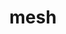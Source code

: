 ---
category: 4-letters
denotation: null
name: mesh
reference_link: https://www.etymonline.com/word/mesh
root_language: null
root_name: null
title: mesh
type: free
word_sums:
- respelling: mesh
  sum: 'Mesh + '
---